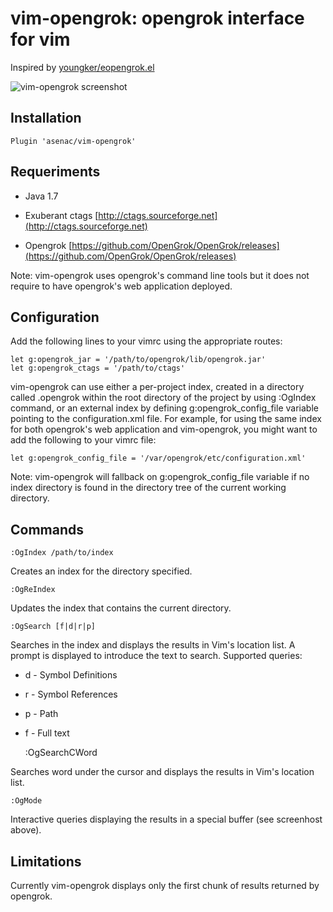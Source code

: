 vim-opengrok: opengrok interface for vim
========================================

Inspired by [youngker/eopengrok.el](https://github.com/youngker/eopengrok.el)

![vim-opengrok screenshot](https://raw.github.com/asenac/vim-opengrok/master/og-mode.gif)

Installation
------------

    Plugin 'asenac/vim-opengrok'

Requeriments
------------

- Java 1.7

- Exuberant ctags
  [http://ctags.sourceforge.net](http://ctags.sourceforge.net)

- Opengrok
  [https://github.com/OpenGrok/OpenGrok/releases](https://github.com/OpenGrok/OpenGrok/releases)

Note: vim-opengrok uses opengrok's command line tools but it does not require to
have opengrok's web application deployed.

Configuration
-------------

Add the following lines to your vimrc using the appropriate routes:

    let g:opengrok_jar = '/path/to/opengrok/lib/opengrok.jar'
    let g:opengrok_ctags = '/path/to/ctags'

vim-opengrok can use either a per-project index, created in a directory called
.opengrok within the root directory of the project by using :OgIndex
command, or an external index by defining g:opengrok\_config\_file variable
pointing to the configuration.xml file. For example, for using the same index
for both opengrok's web application and vim-opengrok, you might want to add the
following to your vimrc file:

    let g:opengrok_config_file = '/var/opengrok/etc/configuration.xml'

Note: vim-opengrok will fallback on g:opengrok\_config\_file variable if no
index directory is found in the directory tree of the current working directory.

Commands
--------

    :OgIndex /path/to/index

Creates an index for the directory specified.

    :OgReIndex

Updates the index that contains the current directory.

    :OgSearch [f|d|r|p]

Searches in the index and displays the results in Vim's location list. A prompt
is displayed to introduce the text to search. Supported queries:

- d - Symbol Definitions
- r - Symbol References
- p - Path
- f - Full text


    :OgSearchCWord

Searches word under the cursor and displays the results in Vim's location list.

    :OgMode

Interactive queries displaying the results in a special buffer (see screenhost
above).

Limitations
-----------

Currently vim-opengrok displays only the first chunk of results returned by opengrok. 
